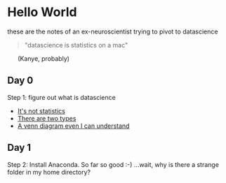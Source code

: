 # Hello World

these are the notes of an ex-neuroscientist trying to pivot to datascience

> "datascience is statistics on a mac"

 &nbsp;&nbsp;&nbsp;&nbsp;&nbsp;&nbsp;(Kanye, probably)

## Day 0
Step 1: figure out what is datascience

- [It's not statistics](http://bulletin.imstat.org/2014/09/data-science-how-is-it-different-to-statistics)
- [There are two types](https://www.quora.com/What-is-data-science/answer/Michael-Hochster)
- [A venn diagram even I can understand](http://drewconway.com/zia/2013/3/26/the-data-science-venn-diagram)

## Day 1
Step 2: Install Anaconda. So far so good :-) ...wait, why is there a strange folder in my home directory?
